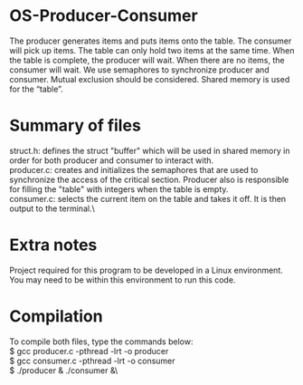 # OS-Producer-Consumer
The producer generates items and puts items onto the table. The consumer will pick up items. The table can only hold two items at the same time. When the table is complete, the producer will wait. When there are no items, the consumer will wait. We use semaphores to synchronize producer and consumer.  Mutual exclusion should be considered. Shared memory is used for the “table”.

# Summary of files
struct.h: defines the struct "buffer" which will be used in shared memory in order for both producer and consumer to interact with.\
producer.c: creates and initializes the semaphores that are used to synchronize the access of the critical section. Producer also is responsible for filling the "table" with integers when the table is empty.\
consumer.c: selects the current item on the table and takes it off. It is then output to the terminal.\

# Extra notes
Project required for this program to be developed in a Linux environment. You may need to be within this environment to run this code.

# Compilation
To compile both files, type the commands below:\
$ gcc producer.c -pthread -lrt -o producer\
$ gcc consumer.c -pthread -lrt -o consumer\
$ ./producer & ./consumer &\
